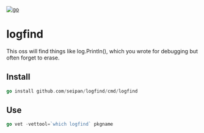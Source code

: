 [![go](https://github.com/seipan/logfind/actions/workflows/go.yml/badge.svg)](https://github.com/seipan/logfind/actions/workflows/go.yml)
# logfind
This oss will find things like log.Println(), which you wrote for debugging but often forget to erase. 
## Install
```go
go install github.com/seipan/logfind/cmd/logfind
```

## Use
```go
go vet -vettool=`which logfind` pkgname
```
